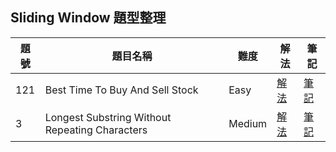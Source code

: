 ## Sliding Window 題型整理

| 題號 | 題目名稱 | 難度 | 解法 | 筆記 |
|------|----------|------|------|------|
| 121 | Best Time To Buy And Sell Stock | Easy | [解法](121_best_time_to_buy_and_sell_stock/solution.go) | [筆記](121_best_time_to_buy_and_sell_stock/README.md) |
| 3 | Longest Substring Without Repeating Characters | Medium | [解法](3_longest_substring_without_repeating_characters/solution.go) | [筆記](3_longest_substring_without_repeating_characters/README.md) |
